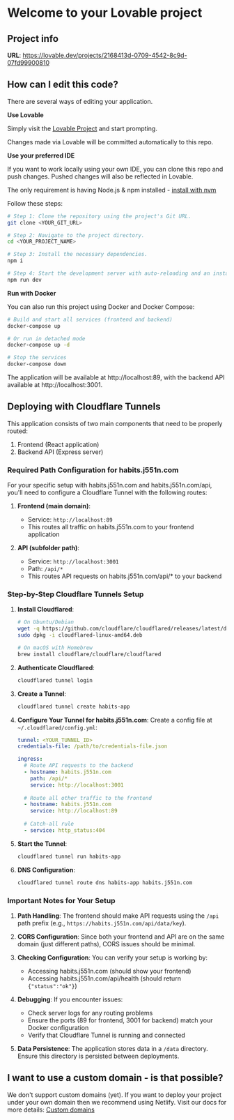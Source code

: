
# Welcome to your Lovable project

## Project info

**URL**: https://lovable.dev/projects/2168413d-0709-4542-8c9d-07fd99900810

## How can I edit this code?

There are several ways of editing your application.

**Use Lovable**

Simply visit the [Lovable Project](https://lovable.dev/projects/2168413d-0709-4542-8c9d-07fd99900810) and start prompting.

Changes made via Lovable will be committed automatically to this repo.

**Use your preferred IDE**

If you want to work locally using your own IDE, you can clone this repo and push changes. Pushed changes will also be reflected in Lovable.

The only requirement is having Node.js & npm installed - [install with nvm](https://github.com/nvm-sh/nvm#installing-and-updating)

Follow these steps:

```sh
# Step 1: Clone the repository using the project's Git URL.
git clone <YOUR_GIT_URL>

# Step 2: Navigate to the project directory.
cd <YOUR_PROJECT_NAME>

# Step 3: Install the necessary dependencies.
npm i

# Step 4: Start the development server with auto-reloading and an instant preview.
npm run dev
```

**Run with Docker**

You can also run this project using Docker and Docker Compose:

```sh
# Build and start all services (frontend and backend)
docker-compose up

# Or run in detached mode
docker-compose up -d

# Stop the services
docker-compose down
```

The application will be available at http://localhost:89, with the backend API available at http://localhost:3001.

## Deploying with Cloudflare Tunnels

This application consists of two main components that need to be properly routed:
1. Frontend (React application)
2. Backend API (Express server)

### Required Path Configuration for habits.j551n.com

For your specific setup with habits.j551n.com and habits.j551n.com/api, you'll need to configure a Cloudflare Tunnel with the following routes:

1. **Frontend (main domain)**:
   - Service: `http://localhost:89`
   - This routes all traffic on habits.j551n.com to your frontend application

2. **API (subfolder path)**:
   - Service: `http://localhost:3001`
   - Path: `/api/*`
   - This routes API requests on habits.j551n.com/api/* to your backend

### Step-by-Step Cloudflare Tunnels Setup

1. **Install Cloudflared**:
   ```bash
   # On Ubuntu/Debian
   wget -q https://github.com/cloudflare/cloudflared/releases/latest/download/cloudflared-linux-amd64.deb
   sudo dpkg -i cloudflared-linux-amd64.deb
   
   # On macOS with Homebrew
   brew install cloudflare/cloudflare/cloudflared
   ```

2. **Authenticate Cloudflared**:
   ```bash
   cloudflared tunnel login
   ```

3. **Create a Tunnel**:
   ```bash
   cloudflared tunnel create habits-app
   ```

4. **Configure Your Tunnel for habits.j551n.com**:
   Create a config file at `~/.cloudflared/config.yml`:
   ```yaml
   tunnel: <YOUR_TUNNEL_ID>
   credentials-file: /path/to/credentials-file.json
   
   ingress:
     # Route API requests to the backend
     - hostname: habits.j551n.com
       path: /api/*
       service: http://localhost:3001
     
     # Route all other traffic to the frontend
     - hostname: habits.j551n.com
       service: http://localhost:89
     
     # Catch-all rule
     - service: http_status:404
   ```

5. **Start the Tunnel**:
   ```bash
   cloudflared tunnel run habits-app
   ```

6. **DNS Configuration**:
   ```bash
   cloudflared tunnel route dns habits-app habits.j551n.com
   ```

### Important Notes for Your Setup

1. **Path Handling**: The frontend should make API requests using the `/api` path prefix (e.g., `https://habits.j551n.com/api/data/key`).

2. **CORS Configuration**: Since both your frontend and API are on the same domain (just different paths), CORS issues should be minimal.

3. **Checking Configuration**: You can verify your setup is working by:
   - Accessing habits.j551n.com (should show your frontend)
   - Accessing habits.j551n.com/api/health (should return `{"status":"ok"}`)

4. **Debugging**: If you encounter issues:
   - Check server logs for any routing problems
   - Ensure the ports (89 for frontend, 3001 for backend) match your Docker configuration
   - Verify that Cloudflare Tunnel is running and connected

5. **Data Persistence**: The application stores data in a `/data` directory. Ensure this directory is persisted between deployments.

## I want to use a custom domain - is that possible?

We don't support custom domains (yet). If you want to deploy your project under your own domain then we recommend using Netlify. Visit our docs for more details: [Custom domains](https://docs.lovable.dev/tips-tricks/custom-domain/)
